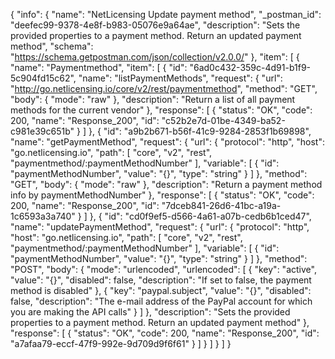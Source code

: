 {
  "info": {
    "name": "NetLicensing Update payment method",
    "_postman_id": "deefec99-9378-4e8f-b983-05076e9a64ae",
    "description": "Sets the provided properties to a payment method. Return an updated payment method",
    "schema": "https://schema.getpostman.com/json/collection/v2.0.0/"
  },
  "item": [
    {
      "name": "Paymentmethod",
      "item": [
        {
          "id": "6ad0c432-359c-4d91-b1f9-5c904fd15c62",
          "name": "listPaymentMethods",
          "request": {
            "url": "http://go.netlicensing.io/core/v2/rest/paymentmethod",
            "method": "GET",
            "body": {
              "mode": "raw"
            },
            "description": "Return a list of all payment methods for the current vendor"
          },
          "response": [
            {
              "status": "OK",
              "code": 200,
              "name": "Response_200",
              "id": "c52b2e7d-01be-4349-ba52-c981e39c651b"
            }
          ]
        },
        {
          "id": "a9b2b671-b56f-41c9-9284-2853f1b69898",
          "name": "getPaymentMethod",
          "request": {
            "url": {
              "protocol": "http",
              "host": "go.netlicensing.io",
              "path": [
                "core",
                "v2",
                "rest",
                "paymentmethod/:paymentMethodNumber"
              ],
              "variable": [
                {
                  "id": "paymentMethodNumber",
                  "value": "{}",
                  "type": "string"
                }
              ]
            },
            "method": "GET",
            "body": {
              "mode": "raw"
            },
            "description": "Return a payment method info by paymentMethodNumber"
          },
          "response": [
            {
              "status": "OK",
              "code": 200,
              "name": "Response_200",
              "id": "7dceb841-26d6-41bc-a19a-1c6593a3a740"
            }
          ]
        },
        {
          "id": "cd0f9ef5-d566-4a61-a07b-cedb6b1ced47",
          "name": "updatePaymentMethod",
          "request": {
            "url": {
              "protocol": "http",
              "host": "go.netlicensing.io",
              "path": [
                "core",
                "v2",
                "rest",
                "paymentmethod/:paymentMethodNumber"
              ],
              "variable": [
                {
                  "id": "paymentMethodNumber",
                  "value": "{}",
                  "type": "string"
                }
              ]
            },
            "method": "POST",
            "body": {
              "mode": "urlencoded",
              "urlencoded": [
                {
                  "key": "active",
                  "value": "{}",
                  "disabled": false,
                  "description": "If set to false, the payment method is disabled"
                },
                {
                  "key": "paypal.subject",
                  "value": "{}",
                  "disabled": false,
                  "description": "The e-mail address of the PayPal account for which you are making the API calls"
                }
              ]
            },
            "description": "Sets the provided properties to a payment method. Return an updated payment method"
          },
          "response": [
            {
              "status": "OK",
              "code": 200,
              "name": "Response_200",
              "id": "a7afaa79-eccf-47f9-992e-9d709d9f6f61"
            }
          ]
        }
      ]
    }
  ]
}